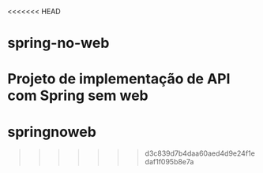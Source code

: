 <<<<<<< HEAD
# spring-no-web
Projeto de implementação de API com Spring sem web
=======
# springnoweb
>>>>>>> d3c839d7b4daa60aed4d9e24f1edaf1f095b8e7a
